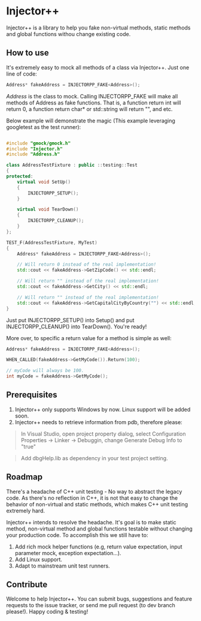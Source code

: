# Injector++

Injector++ is a library to help you fake non-virtual methods, static methods and global functions withou change existing code.

## How to use
It's extremely easy to mock all methods of a class via Injector++. Just one line of code:

```cpp
Address* fakeAddress = INJECTORPP_FAKE<Address>();
```

*Address* is the class to mock. Calling INJECTORPP_FAKE will make all methods of Address as fake functions. That is, a function return int will return 0, a function return char* or std::string will return "", and etc.

Below example will demonstrate the magic (This example leveraging googletest as the test runner):

```cpp

#include "gmock/gmock.h"
#include "Injector.h"
#include "Address.h"

class AddressTestFixture : public ::testing::Test
{
protected:
    virtual void SetUp()
    {
        INJECTORPP_SETUP();
    }

    virtual void TearDown()
    {
        INJECTORPP_CLEANUP();
    }
};

TEST_F(AddressTestFixture, MyTest)
{
    Address* fakeAddress = INJECTORPP_FAKE<Address>();

    // Will return 0 instead of the real implementation!
    std::cout << fakeAddress->GetZipCode() << std::endl;

    // Will return "" instead of the real implementation!
    std::cout << fakeAddress->GetCity() << std::endl;

    // Will return "" instead of the real implementation!
    std::cout << fakeAddress->GetCapitalCityByCountry("") << std::endl;
}

```
Just put INJECTORPP_SETUP() into Setup() and put INJECTORPP_CLEANUP() into TearDown(). You're ready!

More over, to specific a return value for a method is simple as well:

```cpp
Address* fakeAddress = INJECTORPP_FAKE<Address>();

WHEN_CALLED(fakeAddress->GetMyCode()).Return(100);

// myCode will always be 100.
int myCode = fakeAddress->GetMyCode();
```

## Prerequisites
1. Injector++ only supports Windows by now. Linux support will be added soon.
2. Injector++ needs to retrieve information from pdb, therefore please:

> In Visual Studio, open project property dialog, select Configuration Properties -> Linker -> Debuggin, change Generate Debug Info to "true"

> Add dbgHelp.lib as dependency in your test project setting.

## Roadmap
There's a headache of C++ unit testing - No way to abstract the legacy code. As there's no reflection in C++, it is not that easy to change the behavior of non-virtual and static methods, which makes C++ unit testing extremely hard.

Injector++ intends to resolve the headache. It's goal is to make static method, non-virtual method and global functions testable without changing your production code. To accomplish this we still have to:

1. Add rich mock helper functions (e.g, return value expectation, input parameter mock, exception expectation...).
2. Add Linux support.
3. Adapt to mainstream unit test runners.

## Contribute
Welcome to help Injector++. You can submit bugs, suggestions and feature requests to the issue tracker, or send me pull request (to dev branch please!). Happy coding & testing!
